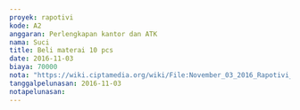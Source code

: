 ```yaml
---
proyek: rapotivi
kode: A2
anggaran: Perlengkapan kantor dan ATK
nama: Suci
title: Beli materai 10 pcs
date: 2016-11-03
biaya: 70000
nota: "https://wiki.ciptamedia.org/wiki/File:November_03_2016_Rapotivi_A2_Beli_materai.jpg"
tanggalpelunasan: 2016-11-03
notapelunasan:
---
```

